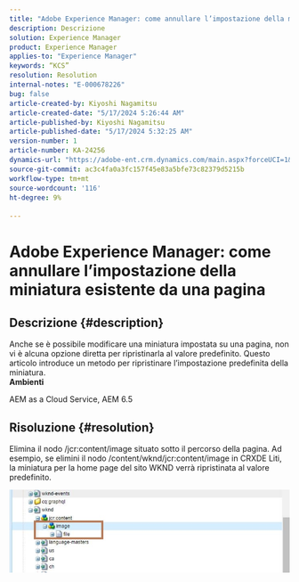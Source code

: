 ```yaml
---
title: "Adobe Experience Manager: come annullare l’impostazione della miniatura esistente da una pagina"
description: Descrizione
solution: Experience Manager
product: Experience Manager
applies-to: "Experience Manager"
keywords: “KCS”
resolution: Resolution
internal-notes: "E-000678226"
bug: false
article-created-by: Kiyoshi Nagamitsu
article-created-date: "5/17/2024 5:26:44 AM"
article-published-by: Kiyoshi Nagamitsu
article-published-date: "5/17/2024 5:32:25 AM"
version-number: 1
article-number: KA-24256
dynamics-url: "https://adobe-ent.crm.dynamics.com/main.aspx?forceUCI=1&pagetype=entityrecord&etn=knowledgearticle&id=347ba20a-0e14-ef11-9f89-6045bd06eea5"
source-git-commit: ac3c4fa0a3fc157f45e83a5bfe73c82379d5215b
workflow-type: tm+mt
source-wordcount: '116'
ht-degree: 9%

---
```


# Adobe Experience Manager: come annullare l’impostazione della miniatura esistente da una pagina

## Descrizione {#description}

Anche se è possibile modificare una miniatura impostata su una pagina, non vi è alcuna opzione diretta per ripristinarla al valore predefinito. Questo articolo introduce un metodo per ripristinare l’impostazione predefinita della miniatura.<br>
<b>Ambienti</b>

AEM as a Cloud Service, AEM 6.5


## Risoluzione {#resolution}


Elimina il nodo /jcr:content/image situato sotto il percorso della pagina. Ad esempio, se elimini il nodo /content/wknd/jcr:content/image in CRXDE Liti, la miniatura per la home page del sito WKND verrà ripristinata al valore predefinito.

![](assets/7ba6cb6c-0e14-ef11-9f89-6045bd06eea5.png)
